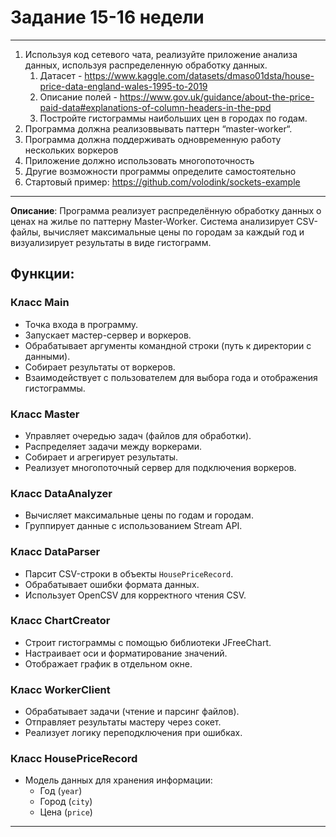 # Задание 15-16 недели

***
1. Используя код сетевого чата, реализуйте приложение анализа данных, используя распределенную обработку данных.
   1. Датасет - <https://www.kaggle.com/datasets/dmaso01dsta/house-price-data-england-wales-1995-to-2019>
   2. Описание полей - <https://www.gov.uk/guidance/about-the-price-paid-data#explanations-of-column-headers-in-the-ppd>
   3. Постройте гистограммы наибольших цен в городах по годам.
2. Программа должна реализоввывать паттерн “master-worker“.
3. Программа должна поддерживать одновременную работу нескольких воркеров
4. Приложение должно использовать многопоточность
5. Другие возможности программы определите самостоятельно
6. Стартовый пример: <https://github.com/volodink/sockets-example>
***

**Описание**: Программа реализует распределённую обработку данных о ценах на жилье по паттерну Master-Worker. Система анализирует CSV-файлы, вычисляет максимальные цены по городам за каждый год и визуализирует результаты в виде гистограмм.

## Функции:

### Класс Main
- Точка входа в программу.
- Запускает мастер-сервер и воркеров.
- Обрабатывает аргументы командной строки (путь к директории с данными).
- Собирает результаты от воркеров.
- Взаимодействует с пользователем для выбора года и отображения гистограммы.

### Класс Master
- Управляет очередью задач (файлов для обработки).
- Распределяет задачи между воркерами.
- Собирает и агрегирует результаты.
- Реализует многопоточный сервер для подключения воркеров.

### Класс DataAnalyzer
- Вычисляет максимальные цены по годам и городам.
- Группирует данные с использованием Stream API.

### Класс DataParser
- Парсит CSV-строки в объекты `HousePriceRecord`.
- Обрабатывает ошибки формата данных.
- Использует OpenCSV для корректного чтения CSV.

### Класс ChartCreator
- Строит гистограммы с помощью библиотеки JFreeChart.
- Настраивает оси и форматирование значений.
- Отображает график в отдельном окне.

### Класс WorkerClient
- Обрабатывает задачи (чтение и парсинг файлов).
- Отправляет результаты мастеру через сокет.
- Реализует логику переподключения при ошибках.

### Класс HousePriceRecord
- Модель данных для хранения информации:
  - Год (`year`)
  - Город (`city`)
  - Цена (`price`)

***